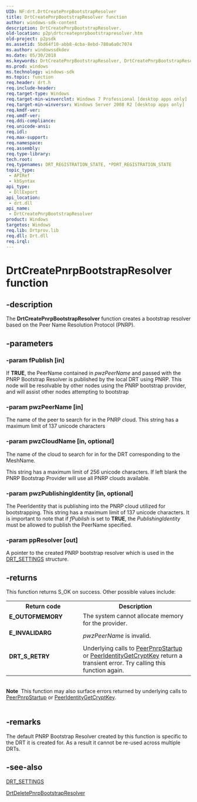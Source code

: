 ```yaml
---
UID: NF:drt.DrtCreatePnrpBootstrapResolver
title: DrtCreatePnrpBootstrapResolver function
author: windows-sdk-content
description: DrtCreatePnrpBootstrapResolver.
old-location: p2p\drtcreatepnrpbootstrapresolver.htm
old-project: p2psdk
ms.assetid: 5bd64f10-abb8-4cba-8ebd-780a6a0c7074
ms.author: windowssdkdev
ms.date: 05/30/2018
ms.keywords: DrtCreatePnrpBootstrapResolver, DrtCreatePnrpBootstrapResolver function [Peer Networking], drt/DrtCreatePnrpBootstrapResolver, p2p.drtcreatepnrpbootstrapresolver
ms.prod: windows
ms.technology: windows-sdk
ms.topic: function
req.header: drt.h
req.include-header: 
req.target-type: Windows
req.target-min-winverclnt: Windows 7 Professional [desktop apps only]
req.target-min-winversvr: Windows Server 2008 R2 [desktop apps only]
req.kmdf-ver: 
req.umdf-ver: 
req.ddi-compliance: 
req.unicode-ansi: 
req.idl: 
req.max-support: 
req.namespace: 
req.assembly: 
req.type-library: 
tech.root: 
req.typenames: DRT_REGISTRATION_STATE, *PDRT_REGISTRATION_STATE
topic_type:
 - APIRef
 - kbSyntax
api_type:
 - DllExport
api_location:
 - drt.dll
api_name:
 - DrtCreatePnrpBootstrapResolver
product: Windows
targetos: Windows
req.lib: Drtprov.lib
req.dll: Drt.dll
req.irql: 
---
```


# DrtCreatePnrpBootstrapResolver function


## -description


The <b>DrtCreatePnrpBootstrapResolver</b> function creates a bootstrap resolver based on the Peer Name Resolution Protocol (PNRP).    


## -parameters




### -param fPublish [in]

If <b>TRUE</b>, the PeerName contained in <i>pwzPeerName</i> and passed with the PNRP Bootstrap Resolver is published by the local DRT using PNRP.  This node will be resolvable by other nodes using the PNRP bootstrap provider, and will assist other nodes attempting to bootstrap 


### -param pwzPeerName [in]

The name of the peer to search for in the PNRP cloud. This string has a maximum limit of 137 unicode characters


### -param pwzCloudName [in, optional]

The name of the cloud to search for in for the DRT corresponding to the MeshName. 

This string has a maximum limit of 256 unicode characters. If left blank the PNRP Bootstrap Provider will use all PNRP clouds available.


### -param pwzPublishingIdentity [in, optional]

The PeerIdentity that is publishing into the PNRP cloud utilized for bootstrapping. This string has a maximum limit of
137 unicode characters.
It is important to note that if <i>fPublish</i> is set to <b>TRUE</b>, the <i>PublishingIdentity</i> must be allowed to publish the PeerName specified.


### -param ppResolver [out]

A pointer to the created PNRP bootstrap resolver which is used in the <a href="https://msdn.microsoft.com/22408b8e-b114-43cd-8f84-3eaf8508f441">DRT_SETTINGS</a> structure.


## -returns



This function returns S_OK on success. Other possible values include:

<table>
<tr>
<th>Return code</th>
<th>Description</th>
</tr>
<tr>
<td width="40%">
<dl>
<dt><b>E_OUTOFMEMORY</b></dt>
</dl>
</td>
<td width="60%">
The system cannot allocate memory for the provider.

</td>
</tr>
<tr>
<td width="40%">
<dl>
<dt><b>E_INVALIDARG</b></dt>
</dl>
</td>
<td width="60%">
<i>pwzPeerName</i> is invalid.

</td>
</tr>
<tr>
<td width="40%">
<dl>
<dt><b>DRT_S_RETRY</b></dt>
</dl>
</td>
<td width="60%">
Underlying calls to <a href="https://msdn.microsoft.com/27d8d6ab-679d-4b7b-bf90-7b0859e7e048">PeerPnrpStartup</a> or <a href="https://msdn.microsoft.com/27a1b563-7bbe-4117-8bc3-19dd47360308">PeerIdentityGetCryptKey</a> return a transient error.  Try calling this function again.

</td>
</tr>
</table>
 

<div class="alert"><b>Note</b>  This function may also surface errors returned by underlying calls to <a href="https://msdn.microsoft.com/27d8d6ab-679d-4b7b-bf90-7b0859e7e048">PeerPnrpStartup</a> or <a href="https://msdn.microsoft.com/27a1b563-7bbe-4117-8bc3-19dd47360308">PeerIdentityGetCryptKey</a>.</div>
<div> </div>



## -remarks



The default PNRP Bootstrap Resolver created by this function is specific to the DRT it is created for. As a result it cannot be re-used across multiple DRTs.




## -see-also




<a href="https://msdn.microsoft.com/22408b8e-b114-43cd-8f84-3eaf8508f441">DRT_SETTINGS</a>



<a href="https://msdn.microsoft.com/0ff7bcc6-548b-475a-8a83-1ca50dbe333d">DrtDeletePnrpBootstrapResolver</a>
 

 

